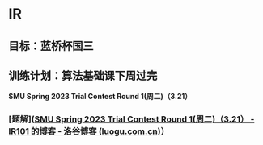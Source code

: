 # IR

## 目标：蓝桥杯国三

## 训练计划：算法基础课下周过完

**SMU Spring 2023 Trial Contest Round 1(周二)（3.21）**

### [题解]([SMU Spring 2023 Trial Contest Round 1(周二)（3.21） - IR101 的博客 - 洛谷博客 (luogu.com.cn)](https://www.luogu.com.cn/blog/Airic/smu-spring-2023-trial-contest-round-1-zhou-er-326-post)）


